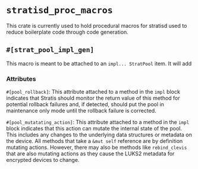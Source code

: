 # `stratisd_proc_macros`

This crate is currently used to hold procedural macros for stratisd used to reduce
boilerplate code through code generation.

## `#[strat_pool_impl_gen]`

This macro is meant to be attached to an `impl... StratPool` item. It will add 

### Attributes

`#[pool_rollback]`: This attribute attached to a method in the `impl` block indicates
that Stratis should monitor the return value of this method for potential rollback
failures and, if detected, should put the pool in maintenance only mode until the
rollback failure is corrected.

`#[pool_mutatating_action]`: This attribute attached to a method in the `impl` block
indicates that this action can mutate the internal state of the pool. This includes
any changes to the underlying data structures or metadata on the device. All methods
that take a `&mut self` reference are by definition mutating actions. However,
there may also be methods like `rebind_clevis` that are also mutating actions
as they cause the LUKS2 metadata for encrypted devices to change.

